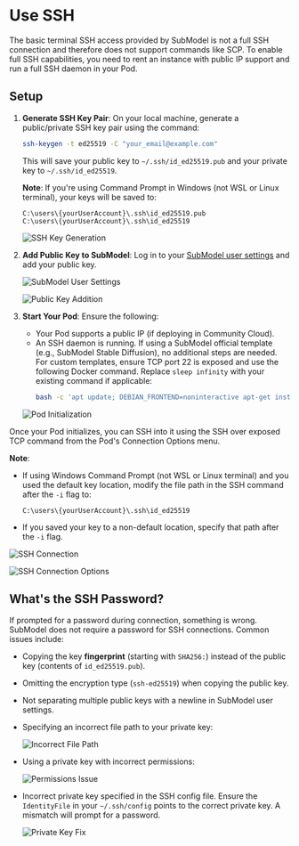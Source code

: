 # Use SSH

The basic terminal SSH access provided by SubModel is not a full SSH connection and therefore does not support commands like SCP. To enable full SSH capabilities, you need to rent an instance with public IP support and run a full SSH daemon in your Pod.

## Setup

1. **Generate SSH Key Pair**: On your local machine, generate a public/private SSH key pair using the command:
   ```bash
   ssh-keygen -t ed25519 -C "your_email@example.com"
   ```
   This will save your public key to `~/.ssh/id_ed25519.pub` and your private key to `~/.ssh/id_ed25519`.

   **Note**: If you're using Command Prompt in Windows (not WSL or Linux terminal), your keys will be saved to:
   ```
   C:\users\{yourUserAccount}\.ssh\id_ed25519.pub
   C:\users\{yourUserAccount}\.ssh\id_ed25519
   ```

   ![SSH Key Generation](/assets/images/4655a01-1-6b0dd022d29cebe257e9e5df21a52fb4.png)

2. **Add Public Key to SubModel**: Log in to your [SubModel user settings](https://submodel.ai/#/account/others) and add your public key.

   ![SubModel User Settings](/assets/images/4972691-2-8c4764cae5d826dd756d264474f818d5.png)

   ![Public Key Addition](/assets/images/c340553-image-5834fe29a2179e6bb7fb75f5aa664037.png)

3. **Start Your Pod**: Ensure the following:
   - Your Pod supports a public IP (if deploying in Community Cloud).
   - An SSH daemon is running. If using a SubModel official template (e.g., SubModel Stable Diffusion), no additional steps are needed. For custom templates, ensure TCP port 22 is exposed and use the following Docker command. Replace `sleep infinity` with your existing command if applicable:
     ```bash
     bash -c 'apt update; DEBIAN_FRONTEND=noninteractive apt-get install openssh-server -y; mkdir -p ~/.ssh; cd $_; chmod 700 ~/.ssh; echo "$PUBLIC_KEY" >> authorized_keys; chmod 700 authorized_keys; service ssh start; sleep infinity'
     ```

   ![Pod Initialization](/assets/images/97823c6-image-73915734bbfd2cd60e89c719561877e1.png)

Once your Pod initializes, you can SSH into it using the SSH over exposed TCP command from the Pod's Connection Options menu.

**Note**:
- If using Windows Command Prompt (not WSL or Linux terminal) and you used the default key location, modify the file path in the SSH command after the `-i` flag to:
  ```
  C:\users\{yourUserAccount}\.ssh\id_ed25519
  ```
- If you saved your key to a non-default location, specify that path after the `-i` flag.

![SSH Connection](/assets/images/3d51ed8-image-e3c4caabde1ffd0116215fcedd5986d8.png)

![SSH Connection Options](/assets/images/ff71847-image-7ce565e90197a0386f790c9f8a987987.png)

## What's the SSH Password?

If prompted for a password during connection, something is wrong. SubModel does not require a password for SSH connections. Common issues include:

- Copying the key **fingerprint** (starting with `SHA256:`) instead of the public key (contents of `id_ed25519.pub`).
- Omitting the encryption type (`ssh-ed25519`) when copying the public key.
- Not separating multiple public keys with a newline in SubModel user settings.
- Specifying an incorrect file path to your private key:

  ![Incorrect File Path](/assets/images/10cbfa6-image-3f9272d8e4fcad6a389624dacca81776.png)

- Using a private key with incorrect permissions:

  ![Permissions Issue](/assets/images/7a5cf85-image-c96832adff89df1939a8549b42d4bd74.png)

- Incorrect private key specified in the SSH config file. Ensure the `IdentityFile` in your `~/.ssh/config` points to the correct private key. A mismatch will prompt for a password.

  ![Private Key Fix](https://github.com/SubModel/docs/assets/19496114/1f3db241-72a1-4d29-be36-ea5bab945b0a)
